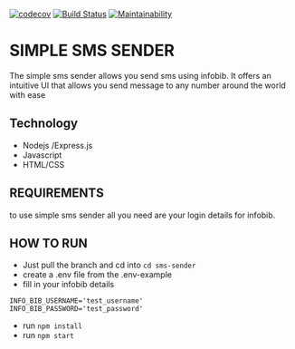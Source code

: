 [![codecov](https://codecov.io/gh/enahomurphy/sms-sender/branch/master/graph/badge.svg)](https://codecov.io/gh/enahomurphy/sms-sender)  [![Build Status](https://travis-ci.org/enahomurphy/sms-sender.svg?branch=master)](https://travis-ci.org/enahomurphy/sms-sender)  [![Maintainability](https://api.codeclimate.com/v1/badges/b65e571e5c01e996232f/maintainability)](https://codeclimate.com/github/enahomurphy/sms-sender/maintainability)
# SIMPLE SMS SENDER

The simple sms sender  allows you send sms using infobib. It offers an intuitive UI that allows you send message to any number around the world with ease

## Technology
 - Nodejs /Express.js
 - Javascript
 - HTML/CSS

## REQUIREMENTS
to use simple sms sender all you need are your login details for infobib.

## HOW TO RUN
- Just pull the branch and cd into `cd sms-sender`
- create a .env file from the .env-example
- fill in your infobib details
```
INFO_BIB_USERNAME='test_username'
INFO_BIB_PASSWORD='test_password'
```
- run `npm install`
- run `npm start`
